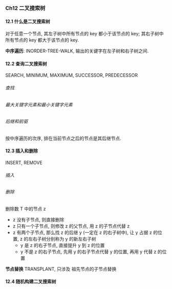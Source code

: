 ### Ch12 二叉搜索树

#### 12.1 什么是二叉搜索树

对于任意一个节点, 其左子树中所有节点的 key 都小于该节点的 key; 其右子树中所有节点的 key 都大于该节点的 key.



**中序遍历**: INORDER-TREE-WALK, 输出的关键字在左子树和右子树之间.



#### 12.2 查询二叉搜索树

SEARCH, MINIMUM, MAXIMUM, SUCCESSOR, PREDECESSOR

###### 查找



###### 最大关键字元素和最小关键字元素



###### 后继和前驱

按中序遍历的次序, 排在当前节点之后的节点是其后继节点.



#### 12.3 插入和删除

INSERT, REMOVE



###### 插入



###### 删除

删除数 T 中的节点 z

- z 没有子节点, 则直接删除
- z 只有一个子节点, 则修改 z 的父节点, 用 z 的子节点代替 z
- z 有两个子节点,  那么找 z 的后继 y (一定在 z 的右子树中), 让 y 占据 z 的位置, z 的左右子树分别称为 y 的新左右子树
  - y 是 z 的右子节点, 直接提升 y 到 z 的位置
  - y 不是 z 的右子节点, 先用 y 的右子节点代替 y 的位置, 再用 y 代替 z 的位置



**节点替换** TRANSPLANT, 只涉及 祖先节点的子节点替换



#### 12.4 随机构建二叉搜索树



